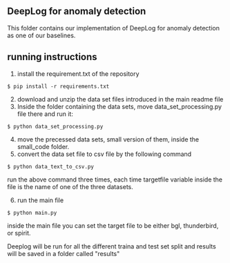 ## DeepLog for anomaly detection
 This folder contains our implementation of DeepLog for anomaly detection as one of our baselines.
 
## running instructions
1. install the requirement.txt of the repository
```
$ pip install -r requirements.txt
```
2. download and unzip the data set files introduced in the main readme file
3. Inside the folder containing the data sets, move data_set_processing.py file there and run it:
```
$ python data_set_processing.py
```
4. move the precessed data sets, small version of them, inside the small_code folder. 
5. convert the data set file to csv file by the following command
```
$ python data_text_to_csv.py
```
run the above command three times, each time targetfile variable inside the file is the name of one of the three datasets. 

6. run the main file
``` shell script
$ python main.py
```

inside the main file you can set the target file to be either bgl, thunderbird, or spirit.

Deeplog will be run for all the different traina and test set split and results will be saved in a folder called "results"

